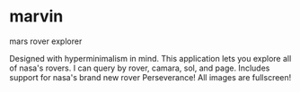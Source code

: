 # marvin
mars rover explorer

Designed with hyperminimalism in mind.
This application lets you explore all of nasa's rovers.
I can query by rover, camara, sol, and page.
Includes support for nasa's brand new rover Perseverance!
All images are fullscreen!
